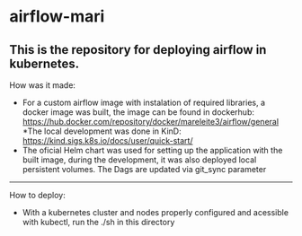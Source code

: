 # airflow-mari

This is the repository for deploying airflow in kubernetes.
-----
How was it made:
* For a custom airflow image with instalation of required libraries, a docker image was built, the image can be found in dockerhub: https://hub.docker.com/repository/docker/mareleite3/airflow/general
*The local development was done in KinD: https://kind.sigs.k8s.io/docs/user/quick-start/
* The oficial Helm chart was used for setting up the application with the built image, during the development, it was also deployed local persistent volumes. The Dags are updated via git_sync parameter

----
How to deploy:
* With a kubernetes cluster and nodes properly configured and acessible with kubectl, run the ./sh in this directory
